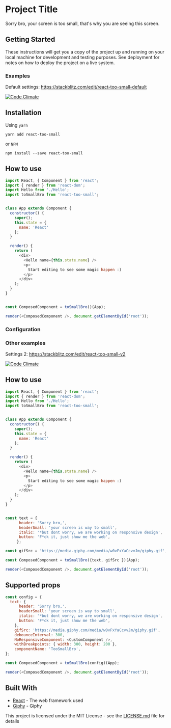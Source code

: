 # Project Title

Sorry bro, your screen is too small, that's why you are seeing this screen.

## Getting Started

These instructions will get you a copy of the project up and running on your local machine for development and testing purposes. See deployment for notes on how to deploy the project on a live system.


### Examples

Default settings: https://stackblitz.com/edit/react-too-small-default

[![Code Climate](https://media.giphy.com/media/3o7WINcHQNYNQ8C9s4/giphy.gif)](https://stackblitz.com/edit/react-too-small-default)



## Installation

Using `yarn`

```
yarn add react-too-small
```

or `NPM`

````
npm install --save react-too-small
````

## How to use

````js
import React, { Component } from 'react';
import { render } from 'react-dom';
import Hello from './Hello';
import toSmallBro from 'react-too-small';


class App extends Component {
  constructor() {
    super();
    this.state = {
      name: 'React'
    };
  }

  render() {
    return (
      <div>
        <Hello name={this.state.name} />
        <p>
          Start editing to see some magic happen :)
        </p>
      </div>
    );
  }
}


const ComposedComponent = toSmallBro()(App);

render(<ComposedComponent />, document.getElementById('root'));
````

### Configuration

### Other examples

Settings 2: https://stackblitz.com/edit/react-too-small-v2

[![Code Climate](https://media.giphy.com/media/xThtan8PVMww4pu2EE/giphy.gif)](https://stackblitz.com/edit/react-too-small-v2)

## How to use

````js
import React, { Component } from 'react';
import { render } from 'react-dom';
import Hello from './Hello';
import toSmallBro from 'react-too-small';


class App extends Component {
  constructor() {
    super();
    this.state = {
      name: 'React'
    };
  }

  render() {
    return (
      <div>
        <Hello name={this.state.name} />
        <p>
          Start editing to see some magic happen :)
        </p>
      </div>
    );
  }
}


const text = {
      header: 'Sorry bro,',
      headerSmall: 'your screen is way to small',
      italic: '*but dont worry, we are working on responsive design',
      button: 'F*ck it, just show me the web',
     };

const gifSrc = 'https://media.giphy.com/media/w0vFxYaCcvvJm/giphy.gif';

const ComposedComponent = toSmallBro({text, gifSrc })(App);

render(<ComposedComponent />, document.getElementById('root'));
````

Supported props
---------------

````js
const config = {
  text: {
      header: 'Sorry bro,',
      headerSmall: 'your screen is way to small',
      italic: '*but dont worry, we are working on responsive design',
      button: 'F*ck it, just show me the web',
    },
    gifSrc: 'https://media.giphy.com/media/w0vFxYaCcvvJm/giphy.gif',
    debounceInterval: 300,
    NoResponsiveComponent: <CustomComponent />,
    withBreakpoints: { width: 300, height: 200 },
    componentName: 'TooSmallBro',
};

const ComposedComponent = toSmallBro(config)(App);

render(<ComposedComponent />, document.getElementById('root'));
````


## Built With

* [React](https://github.com/facebook/react) - The web framework used
* [Giphy](https://giphy.com/) - Giphy


This project is licensed under the MIT License - see the [LICENSE.md](LICENSE.md) file for details
